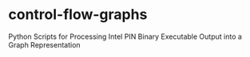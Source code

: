 # control-flow-graphs

Python Scripts for Processing Intel PIN Binary Executable Output into a Graph Representation
